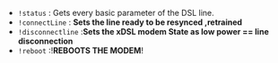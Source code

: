 * `!status` : Gets every basic parameter of the DSL line.
* `!connectLine` : **Sets the line ready to be resynced ,retrained**
* `!disconnectline` :**Sets the xDSL modem State as low power == line disconnection**
* `!reboot` :!**REBOOTS THE MODEM**!
